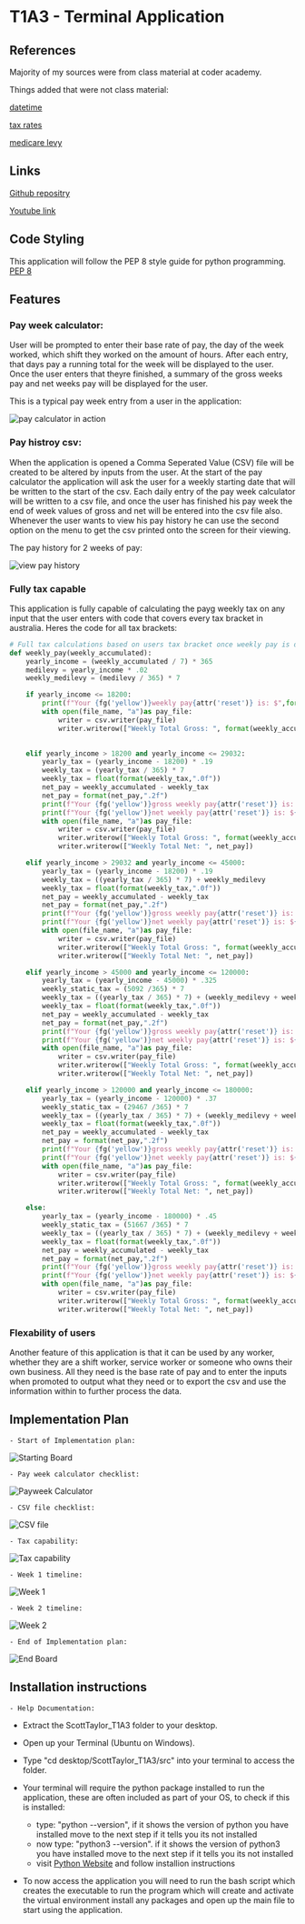 # T1A3 - Terminal Application

## References 

Majority of my sources were from class material at coder academy.

Things added that were not class material:

[datetime](https://docs.python.org/3/library/datetime.html)

[tax rates](https://atotaxrates.info/individual-tax-rates-resident/ato-tax-rates-2023/)

[medicare levy](https://www.ato.gov.au/Individuals/Medicare-and-private-health-insurance/Medicare-levy/)

## Links

[Github repositry](https://github.com/Scott12141/Terminal-Application)

[Youtube link](https://youtu.be/OgWdE5Sfk78)

## Code Styling

This application will follow the PEP 8 style guide for python programming. [PEP 8](https://peps.python.org/pep-0008/)

## Features

### Pay week calculator:

User will be prompted to enter their base rate of pay, the day of the week worked, which shift they worked on the amount of hours. After each entry, that days pay a running total for the week will be displayed to the user. 
Once the user enters that theyre finished, a summary of the gross weeks pay and net weeks pay will be displayed for the user.

This is a typical pay week entry from a user in the application:

![ pay calculator in action](./docs/pay_week_v2.png "pay calculator for a week")

### Pay histroy csv:

When the application is opened a Comma Seperated Value (CSV) file will be created to be altered by inputs from the user.
At the start of the pay calculator the application will ask the user for a weekly starting date that will be written to the start of the csv.
Each daily entry of the pay week calculator will be written to a csv file, and once the user has finished his pay week the end of week values of gross and net will be entered into the csv file also.
Whenever the user wants to view his pay history he can use the second option on the menu to get the csv printed onto the screen for their viewing.

The pay history for 2 weeks of pay:

![view pay history](./docs/view_pay_history.png "viewing pay history")

### Fully tax capable

This application is fully capable of calculating the payg weekly tax on any input that the user enters with code that covers every tax bracket in australia.
Heres the code for all tax brackets:
```py
# Full tax calculations based on users tax bracket once weekly pay is determined, to return gross and net pay to the user.
def weekly_pay(weekly_accumulated):
    yearly_income = (weekly_accumulated / 7) * 365
    medilevy = yearly_income * .02
    weekly_medilevy = (medilevy / 365) * 7

    if yearly_income <= 18200:
        print(f"Your {fg('yellow')}weekly pay{attr('reset')} is: $",format(weekly_accumulated,".2f"))
        with open(file_name, "a")as pay_file:
            writer = csv.writer(pay_file)
            writer.writerow(["Weekly Total Gross: ", format(weekly_accumulated,".2f")])
            

    elif yearly_income > 18200 and yearly_income <= 29032:
        yearly_tax = (yearly_income - 18200) * .19
        weekly_tax = (yearly_tax / 365) * 7
        weekly_tax = float(format(weekly_tax,".0f"))
        net_pay = weekly_accumulated - weekly_tax
        net_pay = format(net_pay,".2f")
        print(f"Your {fg('yellow')}gross weekly pay{attr('reset')} is: $",format(weekly_accumulated,".2f"))
        print(f"Your {fg('yellow')}net weekly pay{attr('reset')} is: ${net_pay} (Tax: {weekly_tax})")
        with open(file_name, "a")as pay_file:
            writer = csv.writer(pay_file)
            writer.writerow(["Weekly Total Gross: ", format(weekly_accumulated,".2f")])
            writer.writerow(["Weekly Total Net: ", net_pay])

    elif yearly_income > 29032 and yearly_income <= 45000:
        yearly_tax = (yearly_income - 18200) * .19
        weekly_tax = ((yearly_tax / 365) * 7) + weekly_medilevy
        weekly_tax = float(format(weekly_tax,".0f"))
        net_pay = weekly_accumulated - weekly_tax
        net_pay = format(net_pay,".2f")
        print(f"Your {fg('yellow')}gross weekly pay{attr('reset')} is: $",format(weekly_accumulated,".2f"))
        print(f"Your {fg('yellow')}net weekly pay{attr('reset')} is: ${net_pay} (Tax: {weekly_tax})")
        with open(file_name, "a")as pay_file:
            writer = csv.writer(pay_file)
            writer.writerow(["Weekly Total Gross: ", format(weekly_accumulated,".2f")])
            writer.writerow(["Weekly Total Net: ", net_pay])

    elif yearly_income > 45000 and yearly_income <= 120000:
        yearly_tax = (yearly_income - 45000) * .325
        weekly_static_tax = (5092 /365) * 7
        weekly_tax = ((yearly_tax / 365) * 7) + (weekly_medilevy + weekly_static_tax)
        weekly_tax = float(format(weekly_tax,".0f"))
        net_pay = weekly_accumulated - weekly_tax
        net_pay = format(net_pay,".2f")
        print(f"Your {fg('yellow')}gross weekly pay{attr('reset')} is: $",format(weekly_accumulated,".2f"))
        print(f"Your {fg('yellow')}net weekly pay{attr('reset')} is: ${net_pay} (Tax: {weekly_tax})")
        with open(file_name, "a")as pay_file:
            writer = csv.writer(pay_file)
            writer.writerow(["Weekly Total Gross: ", format(weekly_accumulated,".2f")])
            writer.writerow(["Weekly Total Net: ", net_pay])

    elif yearly_income > 120000 and yearly_income <= 180000:
        yearly_tax = (yearly_income - 120000) * .37
        weekly_static_tax = (29467 /365) * 7
        weekly_tax = ((yearly_tax / 365) * 7) + (weekly_medilevy + weekly_static_tax)
        weekly_tax = float(format(weekly_tax,".0f"))
        net_pay = weekly_accumulated - weekly_tax
        net_pay = format(net_pay,".2f")
        print(f"Your {fg('yellow')}gross weekly pay{attr('reset')} is: $",format(weekly_accumulated,".2f"))
        print(f"Your {fg('yellow')}net weekly pay{attr('reset')} is: ${net_pay} (Tax: {weekly_tax})")
        with open(file_name, "a")as pay_file:
            writer = csv.writer(pay_file)
            writer.writerow(["Weekly Total Gross: ", format(weekly_accumulated,".2f")])
            writer.writerow(["Weekly Total Net: ", net_pay])  

    else:
        yearly_tax = (yearly_income - 180000) * .45
        weekly_static_tax = (51667 /365) * 7
        weekly_tax = ((yearly_tax / 365) * 7) + (weekly_medilevy + weekly_static_tax)
        weekly_tax = float(format(weekly_tax,".0f"))
        net_pay = weekly_accumulated - weekly_tax
        net_pay = format(net_pay,".2f")
        print(f"Your {fg('yellow')}gross weekly pay{attr('reset')} is: $",format(weekly_accumulated,".2f"))
        print(f"Your {fg('yellow')}net weekly pay{attr('reset')} is: ${net_pay} (Tax: {weekly_tax})")
        with open(file_name, "a")as pay_file:
            writer = csv.writer(pay_file)
            writer.writerow(["Weekly Total Gross: ", format(weekly_accumulated,".2f")])
            writer.writerow(["Weekly Total Net: ", net_pay]) 
```

### Flexability of users

Another feature of this application is that it can be used by any worker, whether they are a shift worker, service worker or someone who owns their own business. All they need is the base rate of pay and to enter the inputs when promoted to output what they need or to export the csv and use the information within to further process the data.
  
## Implementation Plan 

    - Start of Implementation plan:

![Starting Board](./docs/board_start.PNG)

    - Pay week calculator checklist: 

![Payweek Calculator](./docs/pay_week_calculator.PNG)

    - CSV file checklist:

![CSV file](./docs/csv_file.PNG)

    - Tax capability:

![Tax capability](./docs/tax_capable.PNG)

    - Week 1 timeline:

![Week 1](./docs/week1_calendar.PNG)

    - Week 2 timeline:

![Week 2](./docs/week2_calendar.PNG)

    - End of Implementation plan:

![End Board](./docs/board_v2.PNG)


## Installation instructions

    - Help Documentation:

- Extract the ScottTaylor_T1A3 folder to your desktop.

- Open up your Terminal (Ubuntu on Windows).

- Type "cd desktop/ScottTaylor_T1A3/src" into your terminal to access the folder.

- Your terminal will require the python package installed to run the application, these are often included as part of your OS, to check if this is installed:
    - type: "python --version", if it shows the version of python you have installed move to the next step if it tells you its not installed 
    - now type: "python3 --version". if it shows the version of python3 you have installed move to the next step if it tells you its not installed 
    - visit [Python Website](https://www.python.org/downloads/) and follow installion instructions

- To now access the application you will need to run the bash script which creates the executable to run the program which will create and activate the virtual environment install any packages and open up the main file to start using the application.
